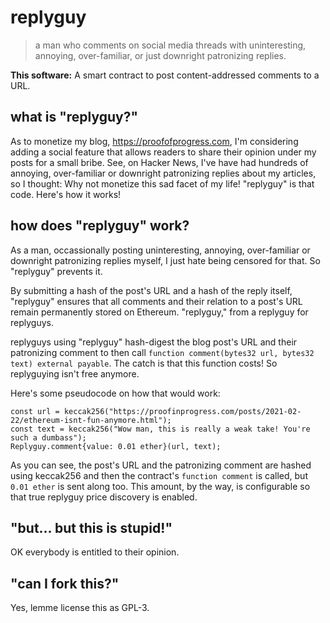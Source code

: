 # replyguy

> a man who comments on social media threads with uninteresting, annoying,
> over-familiar, or just downright patronizing replies.

**This software:** A smart contract to post content-addressed comments to a URL.

## what is "replyguy?"

As to monetize my blog, https://proofofprogress.com, I'm considering adding a
social feature that allows readers to share their opinion under my posts for a
small bribe. See, on Hacker News, I've have had hundreds of annoying,
over-familiar or downright patronizing replies about my articles, so I thought:
Why not monetize this sad facet of my life! "replyguy" is that code. Here's how
it works!

## how does "replyguy" work?

As a man, occassionally posting uninteresting, annoying, over-familiar or
downright patronizing replies myself, I just hate being censored for that. So
"replyguy" prevents it. 

By submitting a hash of the post's URL and a hash of the reply itself,
"replyguy" ensures that all comments and their relation to a post's URL remain
permanently stored on Ethereum. "replyguy," from a replyguy for replyguys.

replyguys using "replyguy" hash-digest the blog post's URL and their
patronizing comment to then call `function comment(bytes32 url, bytes32 text)
external payable`. The catch is that this function costs! So replyguying isn't
free anymore.

Here's some pseudocode on how that would work:

```
const url = keccak256("https://proofinprogress.com/posts/2021-02-22/ethereum-isnt-fun-anymore.html");
const text = keccak256("Wow man, this is really a weak take! You're such a dumbass");
Replyguy.comment{value: 0.01 ether}(url, text);
```

As you can see, the post's URL and the patronizing comment are hashed using
keccak256 and then the contract's `function comment` is called, but `0.01
ether` is sent along too. This amount, by the way, is configurable so that true
replyguy price discovery is enabled.

## "but... but this is stupid!"

OK everybody is entitled to their opinion.

## "can I fork this?"

Yes, lemme license this as GPL-3.
